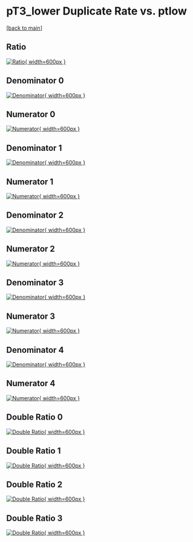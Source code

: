 # pT3_lower Duplicate Rate vs. ptlow

[[back to main](./)]



## Ratio

[![Ratio](../mtv/var/pT3_lower_duplrate_ptlow.png){ width=600px }](../mtv/var/pT3_lower_duplrate_ptlow.pdf)

## Denominator 0

[![Denominator](../mtv/den/pT3_lower_duplrate_ptlow_den0.png){ width=600px }](../mtv/den/pT3_lower_duplrate_ptlow_den0.pdf)

## Numerator 0

[![Numerator](../mtv/num/pT3_lower_duplrate_ptlow_num0.png){ width=600px }](../mtv/num/pT3_lower_duplrate_ptlow_num0.pdf)

## Denominator 1

[![Denominator](../mtv/den/pT3_lower_duplrate_ptlow_den1.png){ width=600px }](../mtv/den/pT3_lower_duplrate_ptlow_den1.pdf)

## Numerator 1

[![Numerator](../mtv/num/pT3_lower_duplrate_ptlow_num1.png){ width=600px }](../mtv/num/pT3_lower_duplrate_ptlow_num1.pdf)

## Denominator 2

[![Denominator](../mtv/den/pT3_lower_duplrate_ptlow_den2.png){ width=600px }](../mtv/den/pT3_lower_duplrate_ptlow_den2.pdf)

## Numerator 2

[![Numerator](../mtv/num/pT3_lower_duplrate_ptlow_num2.png){ width=600px }](../mtv/num/pT3_lower_duplrate_ptlow_num2.pdf)

## Denominator 3

[![Denominator](../mtv/den/pT3_lower_duplrate_ptlow_den3.png){ width=600px }](../mtv/den/pT3_lower_duplrate_ptlow_den3.pdf)

## Numerator 3

[![Numerator](../mtv/num/pT3_lower_duplrate_ptlow_num3.png){ width=600px }](../mtv/num/pT3_lower_duplrate_ptlow_num3.pdf)

## Denominator 4

[![Denominator](../mtv/den/pT3_lower_duplrate_ptlow_den4.png){ width=600px }](../mtv/den/pT3_lower_duplrate_ptlow_den4.pdf)

## Numerator 4

[![Numerator](../mtv/num/pT3_lower_duplrate_ptlow_num4.png){ width=600px }](../mtv/num/pT3_lower_duplrate_ptlow_num4.pdf)

## Double Ratio 0

[![Double Ratio](../mtv/ratio/pT3_lower_duplrate_ptlow_ratio0.png){ width=600px }](../mtv/ratio/pT3_lower_duplrate_ptlow_ratio0.pdf)

## Double Ratio 1

[![Double Ratio](../mtv/ratio/pT3_lower_duplrate_ptlow_ratio1.png){ width=600px }](../mtv/ratio/pT3_lower_duplrate_ptlow_ratio1.pdf)

## Double Ratio 2

[![Double Ratio](../mtv/ratio/pT3_lower_duplrate_ptlow_ratio2.png){ width=600px }](../mtv/ratio/pT3_lower_duplrate_ptlow_ratio2.pdf)

## Double Ratio 3

[![Double Ratio](../mtv/ratio/pT3_lower_duplrate_ptlow_ratio3.png){ width=600px }](../mtv/ratio/pT3_lower_duplrate_ptlow_ratio3.pdf)

